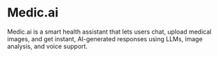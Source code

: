 # Medic.ai
Medic.ai is a smart health assistant that lets users chat, upload medical images, and get instant, AI-generated responses using LLMs, image analysis, and voice support.
